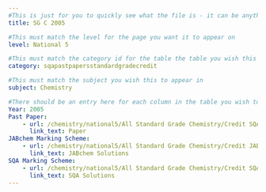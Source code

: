```yaml
---
#This is just for you to quickly see what the file is - it can be anything you want
title: SG C 2005

#This must match the level for the page you want it to appear on
level: National 5

#This must match the category id for the table the table you wish this to appear in
category: sqapastpapersstandardgradecredit

#This must match the subject you wish this to appear in
subject: Chemistry

#There should be an entry here for each column in the table you wish to populate:
Year: 2005
Past Paper:
    - url: /chemistry/national5/All Standard Grade Chemistry/Credit SQA PP/Credit SQA PP 2005.pdf
      link_text: Paper
JABchem Marking Scheme:
    - url: /chemistry/national5/All Standard Grade Chemistry/Credit JABchem Msch/2005creditMSch.pdf
      link_text: JABchem Solutions
SQA Marking Scheme:
    - url: /chemistry/national5/All Standard Grade Chemistry/Credit SQA Msch/Credit SQA Msch 2005.pdf
      link_text: SQA Solutions
---
```


